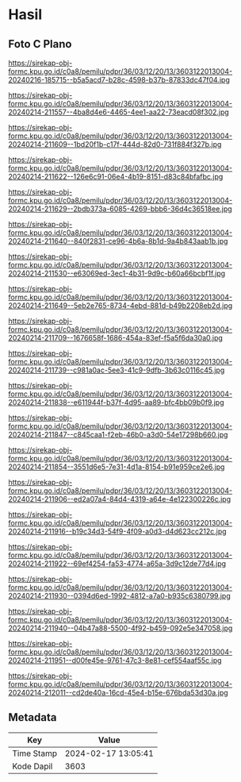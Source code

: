 # Hasil

## Foto C Plano

https://sirekap-obj-formc.kpu.go.id/c0a8/pemilu/pdpr/36/03/12/20/13/3603122013004-20240216-185715--b5a5acd7-b28c-4598-b37b-87833dc47f04.jpg

https://sirekap-obj-formc.kpu.go.id/c0a8/pemilu/pdpr/36/03/12/20/13/3603122013004-20240214-211557--4ba8d4e6-4465-4ee1-aa22-73eacd08f302.jpg

https://sirekap-obj-formc.kpu.go.id/c0a8/pemilu/pdpr/36/03/12/20/13/3603122013004-20240214-211609--1bd20f1b-c17f-444d-82d0-731f884f327b.jpg

https://sirekap-obj-formc.kpu.go.id/c0a8/pemilu/pdpr/36/03/12/20/13/3603122013004-20240214-211622--126e6c91-06e4-4b19-8151-d83c84bfafbc.jpg

https://sirekap-obj-formc.kpu.go.id/c0a8/pemilu/pdpr/36/03/12/20/13/3603122013004-20240214-211629--2bdb373a-6085-4269-bbb6-36d4c36518ee.jpg

https://sirekap-obj-formc.kpu.go.id/c0a8/pemilu/pdpr/36/03/12/20/13/3603122013004-20240214-211640--840f2831-ce96-4b6a-8b1d-9a4b843aab1b.jpg

https://sirekap-obj-formc.kpu.go.id/c0a8/pemilu/pdpr/36/03/12/20/13/3603122013004-20240214-211530--e63069ed-3ec1-4b31-9d9c-b60a66bcbf1f.jpg

https://sirekap-obj-formc.kpu.go.id/c0a8/pemilu/pdpr/36/03/12/20/13/3603122013004-20240214-211649--5eb2e765-8734-4ebd-881d-b49b2208eb2d.jpg

https://sirekap-obj-formc.kpu.go.id/c0a8/pemilu/pdpr/36/03/12/20/13/3603122013004-20240214-211709--1676658f-1686-454a-83ef-f5a5f6da30a0.jpg

https://sirekap-obj-formc.kpu.go.id/c0a8/pemilu/pdpr/36/03/12/20/13/3603122013004-20240214-211739--c981a0ac-5ee3-41c9-9dfb-3b63c0116c45.jpg

https://sirekap-obj-formc.kpu.go.id/c0a8/pemilu/pdpr/36/03/12/20/13/3603122013004-20240214-211838--e611944f-b37f-4d95-aa89-bfc4bb09b0f9.jpg

https://sirekap-obj-formc.kpu.go.id/c0a8/pemilu/pdpr/36/03/12/20/13/3603122013004-20240214-211847--c845caa1-f2eb-46b0-a3d0-54e17298b660.jpg

https://sirekap-obj-formc.kpu.go.id/c0a8/pemilu/pdpr/36/03/12/20/13/3603122013004-20240214-211854--3551d6e5-7e31-4d1a-8154-b91e959ce2e6.jpg

https://sirekap-obj-formc.kpu.go.id/c0a8/pemilu/pdpr/36/03/12/20/13/3603122013004-20240214-211906--ed2a07a4-84d4-4319-a64e-4e122300226c.jpg

https://sirekap-obj-formc.kpu.go.id/c0a8/pemilu/pdpr/36/03/12/20/13/3603122013004-20240214-211916--b19c34d3-54f9-4f09-a0d3-d4d623cc212c.jpg

https://sirekap-obj-formc.kpu.go.id/c0a8/pemilu/pdpr/36/03/12/20/13/3603122013004-20240214-211922--69ef4254-fa53-4774-a65a-3d9c12de77d4.jpg

https://sirekap-obj-formc.kpu.go.id/c0a8/pemilu/pdpr/36/03/12/20/13/3603122013004-20240214-211930--0394d6ed-1992-4812-a7a0-b935c6380799.jpg

https://sirekap-obj-formc.kpu.go.id/c0a8/pemilu/pdpr/36/03/12/20/13/3603122013004-20240214-211940--04b47a88-5500-4f92-b459-092e5e347058.jpg

https://sirekap-obj-formc.kpu.go.id/c0a8/pemilu/pdpr/36/03/12/20/13/3603122013004-20240214-211951--d00fe45e-9761-47c3-8e81-cef554aaf55c.jpg

https://sirekap-obj-formc.kpu.go.id/c0a8/pemilu/pdpr/36/03/12/20/13/3603122013004-20240214-212011--cd2de40a-16cd-45e4-b15e-676bda53d30a.jpg


## Metadata

| Key        | Value               |
| ---------- | ------------------- |
| Time Stamp | 2024-02-17 13:05:41 |
| Kode Dapil | 3603                |



